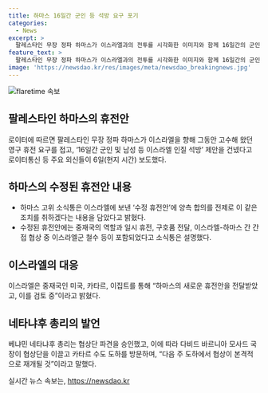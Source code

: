 ```yaml
---
title: 하마스 16일간 군인 등 석방 요구 포기
categories:
  - News
excerpt: >
  팔레스타인 무장 정파 하마스가 이스라엘과의 전투를 시각화한 이미지와 함께 16일간의 군인 및 인질 석방을 제안한 수정 휴전안으로 입장을 선회했다. 이로 인해 교착 상태에서 벗어나 휴전 협상의 돌파구가 마련될 것으로 기대되며, 국제사회의 이목이 집중되고 있다. 이스라엘은 미국, 카타르, 이집트를 통해 휴전안을 검토중이며, 네타냐후 총리는 다음 주에 협상이 본격적으로 재개될 것이라 밝혔다.
feature_text: >
  팔레스타인 무장 정파 하마스가 이스라엘과의 전투를 시각화한 이미지와 함께 16일간의 군인 및 인질 석방을 제안한 수정 휴전안으로 입장을 선회했다. 이로 인해 교착 상태에서 벗어나 휴전 협상의 돌파구가 마련될 것으로 기대되며, 국제사회의 이목이 집중되고 있다. 이스라엘은 미국, 카타르, 이집트를 통해 휴전안을 검토중이며, 네타냐후 총리는 다음 주에 협상이 본격적으로 재개될 것이라 밝혔다.
image: 'https://newsdao.kr/res/images/meta/newsdao_breakingnews.jpg'
---
```


<p><img src="https://newsdao.kr/res/images/meta/newsdao_breakingnews.jpg" alt="flaretime 속보" /></p>

<h2 data-ke-size="size26">팔레스타인 하마스의 휴전안</h2>

<p data-ke-size="size16">로이터에 따르면 팔레스타인 무장 정파 하마스가 이스라엘을 향해 그동안 고수해 왔던 영구 휴전 요구를 접고, ‘16일간 군인 및 남성 등 이스라엘 인질 석방’ 제안을 건넸다고 로이터통신 등 주요 외신들이 6일(현지 시간) 보도했다.</p>

<h2 data-ke-size="size26">하마스의 수정된 휴전안 내용</h2>

<ul>
<li>하마스 고위 소식통은 이스라엘에 보낸 ‘수정 휴전안’에 양측 합의를 전제로 이 같은 조치를 취하겠다는 내용을 담았다고 밝혔다.</li>
<li>수정된 휴전안에는 중재국의 역할과 일시 휴전, 구호품 전달, 이스라엘-하마스 간 간접 협상 중 이스라엘군 철수 등이 포함되었다고 소식통은 설명했다.</li>
</ul>

<h2 data-ke-size="size26">이스라엘의 대응</h2>

<p data-ke-size="size16">이스라엘은 중재국인 미국, 카타르, 이집트를 통해 “하마스의 새로운 휴전안을 전달받았고, 이를 검토 중”이라고 밝혔다.</p>

<h2 data-ke-size="size26">네타냐후 총리의 발언</h2>

<p data-ke-size="size16">베냐민 네타냐후 총리는 협상단 파견을 승인했고, 이에 따라 다비드 바르니아 모사드 국장이 협상단을 이끌고 카타르 수도 도하를 방문하며, “다음 주 도하에서 협상이 본격적으로 재개될 것”이라고 말했다.</p>
실시간 뉴스 속보는, <a href="https://newsdao.kr" rel="dofollow">https://newsdao.kr</a>


